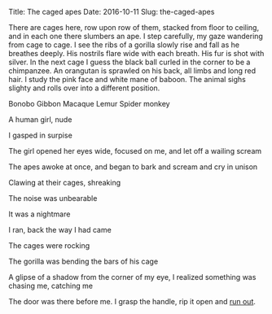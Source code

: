 Title: The caged apes
Date: 2016-10-11
Slug: the-caged-apes

There are cages here, row upon row of them, stacked from floor to ceiling, and in each one there slumbers an ape.  I step carefully, my gaze wandering from cage to cage.  I see the ribs of a gorilla slowly rise and fall as he breathes deeply.  His nostrils flare wide with each breath.  His fur is shot with silver.
In the next cage I guess the black ball curled in the corner to be a chimpanzee.  An orangutan is sprawled on his back, all limbs and long red hair.  I study the pink face and white mane of baboon.  The animal sighs slighty and rolls over into a different position.





Bonobo
Gibbon
Macaque
Lemur
Spider monkey


A human girl, nude

I gasped in surpise

The girl opened her eyes wide, focused on me, and let off a wailing scream

The apes awoke at once, and began to bark and scream and cry in unison

Clawing at their cages, shreaking

The noise was unbearable

It was a nightmare

I ran, back the way I had came

The cages were rocking

The gorilla was bending the bars of his cage

A glipse of a shadow from the corner of my eye, I realized something was chasing me, catching me

The door was there before me.  I grasp the handle, rip it open and [run out](/the-corridor/#post-the-caged-apes).
